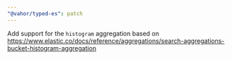 ```yaml
---
"@vahor/typed-es": patch
---
```


Add support for the `histogram` aggregation based on https://www.elastic.co/docs/reference/aggregations/search-aggregations-bucket-histogram-aggregation
